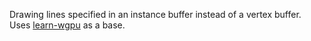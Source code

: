 Drawing lines specified in an instance buffer instead of a vertex buffer. Uses [learn-wgpu](https://github.com/sotrh/learn-wgpu/tree/master/code/beginner/tutorial3-pipeline) as a base.

